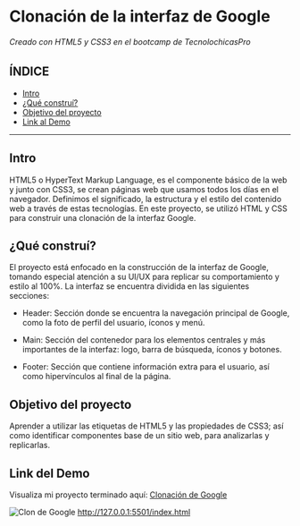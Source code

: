 # Clonación de la interfaz de Google
###### Creado con HTML5 y CSS3 en el bootcamp de TecnolochicasPro

## ÍNDICE
* [Intro](https://github.com/JosefinaFP12/Google-Clone/blob/main/README.md#intro )
* [¿Qué construí?](https://github.com/JosefinaFP12/Google-Clone/blob/main/README.md#qu%C3%A9-constru%C3%AD)
* [Objetivo del proyecto](https://github.com/JosefinaFP12/Google-Clone/blob/main/README.md#objetivo-del-proyecto)
* [Link al Demo](https://github.com/JosefinaFP12/Google-Clone/blob/main/README.md#link-del-demo)

*** 

## Intro
HTML5 o HyperText Markup Language, es el componente básico de la web y junto con CSS3, se crean páginas web que usamos todos los días en el navegador. Definimos el significado, la estructura y el estilo del contenido web a través de estas tecnologías.
En este proyecto, se utilizó HTML y CSS para construir una clonación de la interfaz Google.

## ¿Qué construí?
El proyecto está enfocado en la construcción de la interfaz de Google, tomando especial atención a su UI/UX para replicar su comportamiento y estilo al 100%. La interfaz se encuentra dividida en las siguientes secciones:

* Header: Sección donde se encuentra la navegación principal de Google, como la foto de perfil del usuario, íconos y menú.

* Main: Sección del contenedor para los elementos centrales y más importantes de la interfaz: logo, barra de búsqueda, íconos y botones.

* Footer: Sección que contiene información extra para el usuario, así como hipervínculos al final de la página.

## Objetivo del proyecto
Aprender a utilizar las etiquetas de HTML5 y las propiedades de CSS3; así como identificar componentes base de un sitio web, para analizarlas y replicarlas.

## Link del Demo
Visualiza mi proyecto terminado aquí: [Clonación de Google](https://josefinafp12.github.io/Google-Clone/)

![Clon de Google](https://github.com/JosefinaFP12/Google-Clone/assets/131730636/90b579e6-6177-4e03-b708-8caf92535c3d) http://127.0.0.1:5501/index.html
